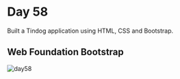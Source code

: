 # Day 58  
Built a Tindog application using HTML, CSS and Bootstrap.
## Web Foundation Bootstrap 
![day58](https://github.com/diorithaliti/Python/assets/74361197/a363f613-5e62-407e-92a4-66d5e50297f4)
